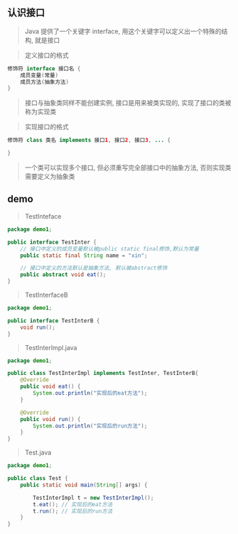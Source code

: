 ## 认识接口

> Java 提供了一个关键字 interface, 用这个关键字可以定义出一个特殊的结构, 就是接口

> 定义接口的格式

```java
修饰符 interface 接口名 {
	成员变量(常量)
	成员方法(抽象方法)
}
```

> 接口与抽象类同样不能创建实例, 接口是用来被类实现的, 实现了接口的类被称为实现类

> 实现接口的格式

```java
修饰符 class 类名 implements 接口1, 接口2, 接口3, ... {

}
```

> 一个类可以实现多个接口, 但必须重写完全部接口中的抽象方法, 否则实现类需要定义为抽象类

## demo

> TestInteface

```java
package demo1;

public interface TestInter {
    // 接口中定义的成员变量默认被public static final修饰,默认为常量
    public static final String name = "xin";

    // 接口中定义的方法默认是抽象方法, 默认被abstract修饰
    public abstract void eat();
}
```

> TestInterfaceB

```java
package demo1;

public interface TestInterB {
    void run();
}
```

> TestInterImpl.java

```java
package demo1;

public class TestInterImpl implements TestInter, TestInterB{
    @Override
    public void eat() {
        System.out.println("实现后的eat方法");
    }

    @Override
    public void run() {
        System.out.println("实现后的run方法");
    }
}
```

> Test.java

```java
package demo1;

public class Test {
    public static void main(String[] args) {

        TestInterImpl t = new TestInterImpl();
        t.eat(); // 实现后的eat方法
        t.run(); // 实现后的run方法
    }
}
```
